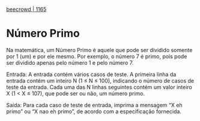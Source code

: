 [beecrowd | 1165](https://www.beecrowd.com.br/judge/pt/problems/view/1165)

# Número Primo

Na matemática, um Número Primo é aquele que pode ser dividido somente por 1 (um) e por ele mesmo. Por exemplo, o número 7 é primo, pois pode ser dividido apenas pelo número 1 e pelo número 7.

Entrada: A entrada contém vários casos de teste. A primeira linha da entrada contém um inteiro N (1 ≤ N ≤ 100), indicando o número de casos de teste da entrada. Cada uma das N linhas seguintes contém um valor inteiro X (1 < X ≤ 107), que pode ser ou não, um número primo.

Saída: Para cada caso de teste de entrada, imprima a mensagem “X eh primo” ou “X nao eh primo”, de acordo com a especificação fornecida.